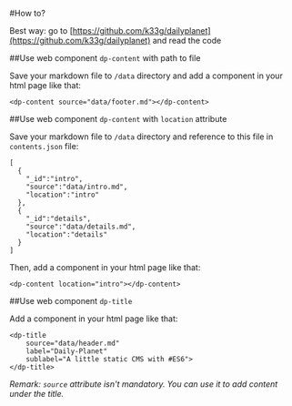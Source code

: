 #How to?

Best way: go to [https://github.com/k33g/dailyplanet](https://github.com/k33g/dailyplanet) and read the code

##Use web component `dp-content` with path to file

Save your markdown file to `/data` directory and add a component in your html page like that:

    <dp-content source="data/footer.md"></dp-content>

##Use web component `dp-content` with `location` attribute

Save your markdown file to `/data` directory and reference to this file in `contents.json` file:

    [
      {
        "_id":"intro", 
        "source":"data/intro.md", 
        "location":"intro"
      },
      {
        "_id":"details", 
        "source":"data/details.md", 
        "location":"details"
      }
    ]

Then, add a component in your html page like that:

    <dp-content location="intro"></dp-content>

##Use web component `dp-title`

Add a component in your html page like that:

    <dp-title 
        source="data/header.md" 
        label="Daily-Planet" 
        sublabel="A little static CMS with #ES6">
    </dp-title>

*Remark: `source` attribute isn't mandatory. You can use it to add content under the title.*
